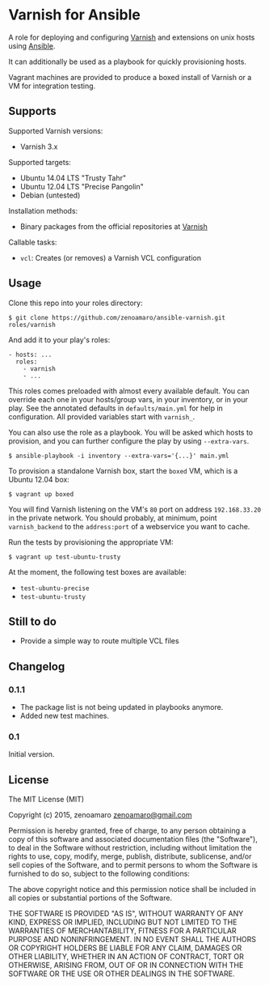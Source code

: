 Varnish for Ansible
===================

A role for deploying and configuring [Varnish](http://varnish.com/) and extensions on unix hosts using [Ansible](http://www.ansibleworks.com/).

It can additionally be used as a playbook for quickly provisioning hosts.

Vagrant machines are provided to produce a boxed install of Varnish or a VM for integration testing.


Supports
--------
Supported Varnish versions:
- Varnish 3.x

Supported targets:
- Ubuntu 14.04 LTS "Trusty Tahr"
- Ubuntu 12.04 LTS "Precise Pangolin"
- Debian (untested)

Installation methods:

- Binary packages from the official repositories at [Varnish](https://www.varnish-cache.org/repo)

Callable tasks:

- `vcl`: Creates (or removes) a Varnish VCL configuration


Usage
-----
Clone this repo into your roles directory:

    $ git clone https://github.com/zenoamaro/ansible-varnish.git roles/varnish

And add it to your play's roles:

    - hosts: ...
      roles:
        - varnish
        - ...

This roles comes preloaded with almost every available default. You can override each one in your hosts/group vars, in your inventory, or in your play. See the annotated defaults in `defaults/main.yml` for help in configuration. All provided variables start with `varnish_`.

You can also use the role as a playbook. You will be asked which hosts to provision, and you can further configure the play by using `--extra-vars`.

    $ ansible-playbook -i inventory --extra-vars='{...}' main.yml

To provision a standalone Varnish box, start the `boxed` VM, which is a Ubuntu 12.04 box:

    $ vagrant up boxed

You will find Varnish listening on the VM's `80` port on address `192.168.33.20` in the private network. You should probably, at minimum, point `varnish_backend` to the `address:port` of a webservice you want to cache.

Run the tests by provisioning the appropriate VM:

    $ vagrant up test-ubuntu-trusty

At the moment, the following test boxes are available:

- `test-ubuntu-precise`
- `test-ubuntu-trusty`


Still to do
-----------
- Provide a simple way to route multiple VCL files


Changelog
---------
### 0.1.1
- The package list is not being updated in playbooks anymore.
- Added new test machines.

### 0.1
Initial version.


License
-------
The MIT License (MIT)

Copyright (c) 2015, zenoamaro <zenoamaro@gmail.com>

Permission is hereby granted, free of charge, to any person obtaining a copy
of this software and associated documentation files (the "Software"), to deal
in the Software without restriction, including without limitation the rights
to use, copy, modify, merge, publish, distribute, sublicense, and/or sell
copies of the Software, and to permit persons to whom the Software is
furnished to do so, subject to the following conditions:

The above copyright notice and this permission notice shall be included in
all copies or substantial portions of the Software.

THE SOFTWARE IS PROVIDED "AS IS", WITHOUT WARRANTY OF ANY KIND, EXPRESS OR
IMPLIED, INCLUDING BUT NOT LIMITED TO THE WARRANTIES OF MERCHANTABILITY,
FITNESS FOR A PARTICULAR PURPOSE AND NONINFRINGEMENT. IN NO EVENT SHALL THE
AUTHORS OR COPYRIGHT HOLDERS BE LIABLE FOR ANY CLAIM, DAMAGES OR OTHER
LIABILITY, WHETHER IN AN ACTION OF CONTRACT, TORT OR OTHERWISE, ARISING FROM,
OUT OF OR IN CONNECTION WITH THE SOFTWARE OR THE USE OR OTHER DEALINGS IN
THE SOFTWARE.
